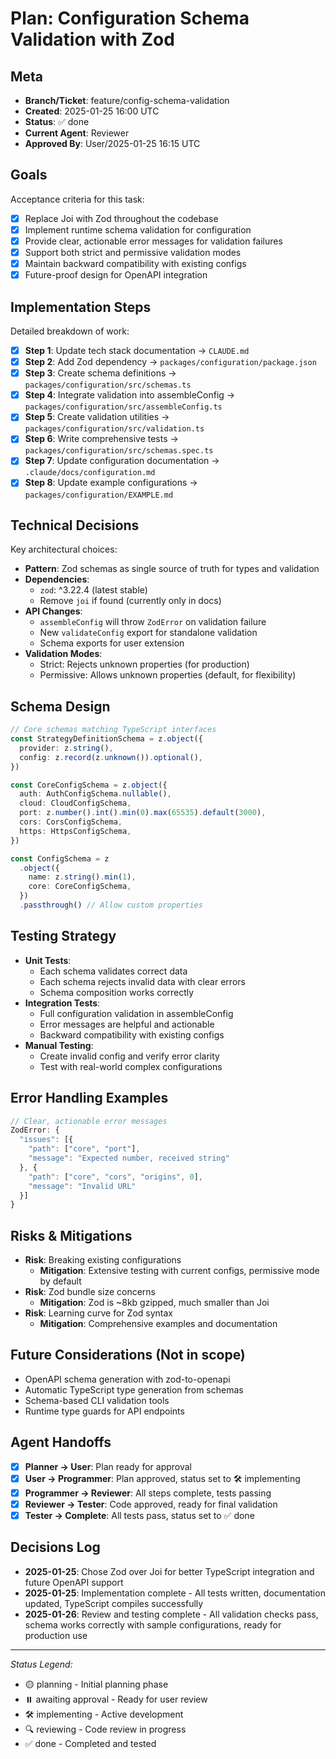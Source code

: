 # Plan: Configuration Schema Validation with Zod

## Meta

- **Branch/Ticket**: feature/config-schema-validation
- **Created**: 2025-01-25 16:00 UTC
- **Status**: ✅ done
- **Current Agent**: Reviewer
- **Approved By**: User/2025-01-25 16:15 UTC

## Goals

Acceptance criteria for this task:

- [x] Replace Joi with Zod throughout the codebase
- [x] Implement runtime schema validation for configuration
- [x] Provide clear, actionable error messages for validation failures
- [x] Support both strict and permissive validation modes
- [x] Maintain backward compatibility with existing configs
- [x] Future-proof design for OpenAPI integration

## Implementation Steps

Detailed breakdown of work:

- [x] **Step 1**: Update tech stack documentation → `CLAUDE.md`
- [x] **Step 2**: Add Zod dependency → `packages/configuration/package.json`
- [x] **Step 3**: Create schema definitions → `packages/configuration/src/schemas.ts`
- [x] **Step 4**: Integrate validation into assembleConfig → `packages/configuration/src/assembleConfig.ts`
- [x] **Step 5**: Create validation utilities → `packages/configuration/src/validation.ts`
- [x] **Step 6**: Write comprehensive tests → `packages/configuration/src/schemas.spec.ts`
- [x] **Step 7**: Update configuration documentation → `.claude/docs/configuration.md`
- [x] **Step 8**: Update example configurations → `packages/configuration/EXAMPLE.md`

## Technical Decisions

Key architectural choices:

- **Pattern**: Zod schemas as single source of truth for types and validation
- **Dependencies**:
  - `zod`: ^3.22.4 (latest stable)
  - Remove `joi` if found (currently only in docs)
- **API Changes**:
  - `assembleConfig` will throw `ZodError` on validation failure
  - New `validateConfig` export for standalone validation
  - Schema exports for user extension
- **Validation Modes**:
  - Strict: Rejects unknown properties (for production)
  - Permissive: Allows unknown properties (default, for flexibility)

## Schema Design

```typescript
// Core schemas matching TypeScript interfaces
const StrategyDefinitionSchema = z.object({
  provider: z.string(),
  config: z.record(z.unknown()).optional(),
})

const CoreConfigSchema = z.object({
  auth: AuthConfigSchema.nullable(),
  cloud: CloudConfigSchema,
  port: z.number().int().min(0).max(65535).default(3000),
  cors: CorsConfigSchema,
  https: HttpsConfigSchema,
})

const ConfigSchema = z
  .object({
    name: z.string().min(1),
    core: CoreConfigSchema,
  })
  .passthrough() // Allow custom properties
```

## Testing Strategy

- **Unit Tests**:
  - Each schema validates correct data
  - Each schema rejects invalid data with clear errors
  - Schema composition works correctly
- **Integration Tests**:
  - Full configuration validation in assembleConfig
  - Error messages are helpful and actionable
  - Backward compatibility with existing configs
- **Manual Testing**:
  - Create invalid config and verify error clarity
  - Test with real-world complex configurations

## Error Handling Examples

```typescript
// Clear, actionable error messages
ZodError: {
  "issues": [{
    "path": ["core", "port"],
    "message": "Expected number, received string"
  }, {
    "path": ["core", "cors", "origins", 0],
    "message": "Invalid URL"
  }]
}
```

## Risks & Mitigations

- **Risk**: Breaking existing configurations
  - **Mitigation**: Extensive testing with current configs, permissive mode by default
- **Risk**: Zod bundle size concerns
  - **Mitigation**: Zod is ~8kb gzipped, much smaller than Joi
- **Risk**: Learning curve for Zod syntax
  - **Mitigation**: Comprehensive examples and documentation

## Future Considerations (Not in scope)

- OpenAPI schema generation with zod-to-openapi
- Automatic TypeScript type generation from schemas
- Schema-based CLI validation tools
- Runtime type guards for API endpoints

## Agent Handoffs

- [x] **Planner → User**: Plan ready for approval
- [x] **User → Programmer**: Plan approved, status set to 🛠 implementing
- [x] **Programmer → Reviewer**: All steps complete, tests passing
- [x] **Reviewer → Tester**: Code approved, ready for final validation
- [x] **Tester → Complete**: All tests pass, status set to ✅ done

## Decisions Log

- **2025-01-25**: Chose Zod over Joi for better TypeScript integration and future OpenAPI support
- **2025-01-25**: Implementation complete - All tests written, documentation updated, TypeScript compiles successfully
- **2025-01-26**: Review and testing complete - All validation checks pass, schema works correctly with sample configurations, ready for production use

---

_Status Legend:_

- 🟡 planning - Initial planning phase
- ⏸️ awaiting approval - Ready for user review
- 🛠 implementing - Active development
- 🔍 reviewing - Code review in progress
- ✅ done - Completed and tested

